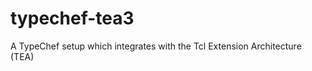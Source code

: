 typechef-tea3
=============

A TypeChef setup which integrates with the Tcl Extension Architecture (TEA)